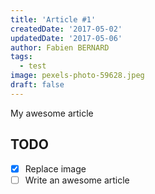 ```yaml
---
title: 'Article #1'
createdDate: '2017-05-02'
updatedDate: '2017-05-06'
author: Fabien BERNARD
tags:
  - test
image: pexels-photo-59628.jpeg
draft: false
---
```


My awesome article

## TODO

-   [x] Replace image
-   [ ] Write an awesome article
